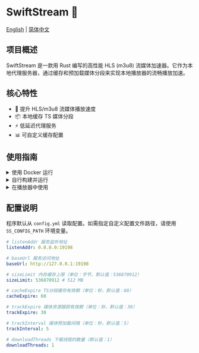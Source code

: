 # SwiftStream 🚀

[English](README.md) | [简体中文](README.zh-CN.md)

## 项目概述
SwiftStream 是一款用 Rust 编写的高性能 HLS (m3u8) 流媒体加速器。它作为本地代理服务器，通过缓存和预加载媒体分段来实现本地播放器的流畅播放加速。

## 核心特性
- 🚀 提升 HLS/m3u8 流媒体播放速度  
- 📦 本地缓存 TS 媒体分段  
- ⚡ 低延迟代理服务  
- 📊 可自定义缓存配置  

## 使用指南


<details>

<summary>使用 Docker 运行</summary>

1. 编写 `docker-compose.yml`  

    ```yaml
    services:
      swiftstream:
        image: ghcr.io/klrohias/swiftstream:latest
        container_name: swiftstream
        restart: always
        ports:
          - <对外公开的端口>:<在 listenAddr 中的端口>
        network_mode: bridge
        volumes:
          - /配置文件路径/config.yml:/config.yml
    ```

2. 配置  

    参见 [配置说明](#配置说明)  

    > [!NOTE]
    > 通常 `baseUrl` 中的端口应该与 `对外公开的端口` 的端口相同

3. 运行容器  

    ```shell
    docker compose up -d
    ```

</details>


<details>

<summary>自行构建并运行</summary>

1. 克隆并构建  
    ```bash
    git clone https://github.com/your-repo/swiftstream-rs.git
    cd swiftstream-rs
    cargo build --release
    ```

2. 配置  
    参见 [配置说明](#配置说明)  

3. 运行  
    ```shell
    ./target/release/swiftstream
    ```

</details>


<details>

<summary>在播放器中使用</summary>

1. 对于频道列表（可能有一或多个频道在一起的 m3u）  
    ```
    {baseUrl}/playlist?origin={originUrl}
    ```
    例如:
    ```
    http://127.0.0.1:11451/playlist?origin=http://some-website.com/my-tv-program-list.m3u8
    ```

2. 对于单条 HLS 流（正在播放某一频道的一条流）  
    ```
    {baseUrl}/media?origin={originUrl}
    ```
    例如:
    ```
    http://127.0.0.1:11451/media?origin=http://some-website.com/stream-such-as-BBC.m3u8
    ```

</details>

## 配置说明
程序默认从 `config.yml` 读取配置。如需指定自定义配置文件路径，请使用 `SS_CONFIG_PATH` 环境变量。

```yml
# listenAddr 服务监听地址
listenAddr: 0.0.0.0:19198

# baseUrl 服务访问地址
baseUrl: http://127.0.0.1:19198

# sizeLimit 内存缓存上限（单位：字节，默认值：536870912）
sizeLimit: 536870912 # 512 MB

# cacheExpire TS分段缓存有效期（单位：秒，默认值：60）
cacheExpire: 60

# trackExpire 媒体资源跟踪有效期（单位：秒，默认值：30）
trackExpire: 30

# trackInterval 媒体预加载间隔（单位：秒，默认值：5）
trackInterval: 5

# downloadThreads 下载线程的数量（默认值：1）
downloadThreads: 1
```
